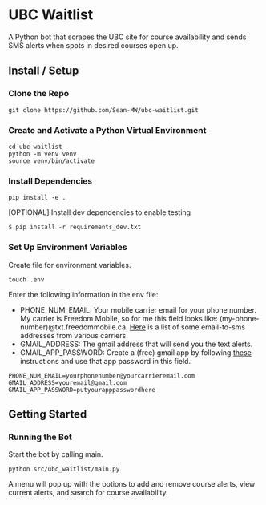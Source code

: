 # UBC Waitlist
A Python bot that scrapes the UBC site for course availability and sends SMS alerts when spots in desired courses open up.

## Install / Setup

### Clone the Repo
```
git clone https://github.com/Sean-MW/ubc-waitlist.git
```
### Create and Activate a Python Virtual Environment
```
cd ubc-waitlist
python -m venv venv
source venv/bin/activate
```
### Install Dependencies
```
pip install -e .
```
[OPTIONAL] Install dev dependencies to enable testing
```
$ pip install -r requirements_dev.txt
```
### Set Up Environment Variables
Create file for environment variables.
```
touch .env
```
Enter the following information in the env file:
- PHONE_NUM_EMAIL: Your mobile carrier email for your phone number. My carrier is Freedom Mobile, so for me this field looks like: (my-phone-number)@txt.freedommobile.ca. [Here](https://avtech.com/articles/138/list-of-email-to-sms-addresses/) is a list of some email-to-sms addresses from various carriers.
- GMAIL_ADDRESS: The gmail address that will send you the text alerts.
- GMAIL_APP_PASSWORD: Create a (free) gmail app by following [these](https://support.google.com/accounts/answer/185833) instructions and use that app password in this field.
```
PHONE_NUM_EMAIL=yourphonenumber@yourcarrieremail.com
GMAIL_ADDRESS=youremail@gmail.com
GMAIL_APP_PASSWORD=putyourapppasswordhere
```

## Getting Started

### Running the Bot
Start the bot by calling main.
```
python src/ubc_waitlist/main.py
```
A menu will pop up with the options to add and remove course alerts, view current alerts, and search for course availability.

